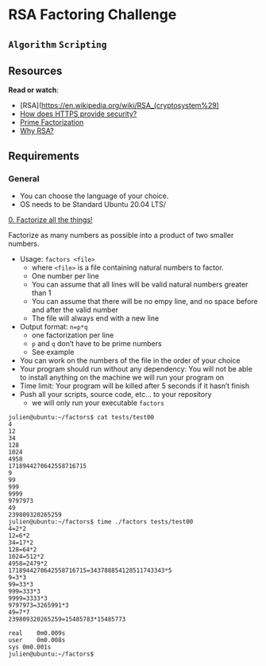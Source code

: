 # RSA Factoring Challenge
## `Algorithm` `Scripting`
## Resources
**Read or watch**:

* [RSA](https://en.wikipedia.org/wiki/RSA_(cryptosystem%29)
* [How does HTTPS provide security?](https://stackoverflow.com/questions/3968095/how-does-https-provide-security)
* [Prime Factorization](https://privacycanada.net/mathematics/prime-factorization/)
* [Why RSA?](https://jaredatandi.hashnode.dev/rsa-factoring)
## Requirements
### General
* You can choose the language of your choice.
* OS needs to be Standard Ubuntu 20.04 LTS/

[0. Factorize all the things!](./factors)

Factorize as many numbers as possible into a product of two smaller numbers.

* Usage: `factors <file>`
	* where `<file>` is a file containing natural numbers to factor.
	* One number per line
	* You can assume that all lines will be valid natural numbers greater than 1
	* You can assume that there will be no empy line, and no space before and after the valid number
	* The file will always end with a new line
* Output format: `n=p*q`
	* one factorization per line
	* `p` and `q` don’t have to be prime numbers
	* See example
* You can work on the numbers of the file in the order of your choice
* Your program should run without any dependency: You will not be able to install anything on the machine we will run your program on
* Time limit: Your program will be killed after 5 seconds if it hasn’t finish
* Push all your scripts, source code, etc… to your repository
	* we will only run your executable `factors`
```
julien@ubuntu:~/factors$ cat tests/test00 
4
12
34
128
1024
4958
1718944270642558716715
9
99
999
9999
9797973
49
239809320265259
julien@ubuntu:~/factors$ time ./factors tests/test00
4=2*2
12=6*2
34=17*2
128=64*2
1024=512*2
4958=2479*2
1718944270642558716715=343788854128511743343*5
9=3*3
99=33*3
999=333*3
9999=3333*3
9797973=3265991*3
49=7*7
239809320265259=15485783*15485773

real    0m0.009s
user    0m0.008s
sys 0m0.001s
julien@ubuntu:~/factors$
```

